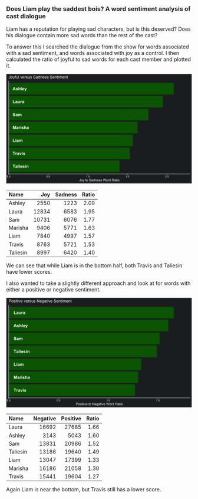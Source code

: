 
### Does Liam play the saddest bois? A word sentiment analysis of cast dialogue

Liam has a reputation for playing sad characters, but is this deserved?
Does his dialogue contain more sad words than the rest of the cast?

To answer this I searched the dialogue from the show for words
associated with a sad sentiment, and words associated with joy as a
control. I then calculated the ratio of joyful to sad words for each
cast member and plotted it.

![joyful vs sad](../plots/joySadPlot.png)

| Name     |   Joy | Sadness | Ratio |
|:---------|------:|--------:|------:|
| Ashley   |  2550 |    1223 |  2.09 |
| Laura    | 12834 |    6583 |  1.95 |
| Sam      | 10731 |    6076 |  1.77 |
| Marisha  |  9406 |    5771 |  1.63 |
| Liam     |  7840 |    4997 |  1.57 |
| Travis   |  8763 |    5721 |  1.53 |
| Taliesin |  8997 |    6420 |  1.40 |

We can see that while Liam is in the bottom half, both Travis and
Taliesin have lower scores.

I also wanted to take a slightly different approach and look at for
words with either a positive or negative sentiment.

![positive vs negative](../plots/positiveNegativePlot.png)

| Name     | Negative | Positive | Ratio |
|:---------|---------:|---------:|------:|
| Laura    |    16692 |    27685 |  1.66 |
| Ashley   |     3143 |     5043 |  1.60 |
| Sam      |    13831 |    20986 |  1.52 |
| Taliesin |    13186 |    19640 |  1.49 |
| Liam     |    13047 |    17399 |  1.33 |
| Marisha  |    16186 |    21058 |  1.30 |
| Travis   |    15441 |    19604 |  1.27 |

Again Liam is near the bottom, but Travis still has a lower score.
